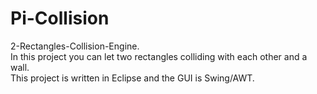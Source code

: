 # Pi-Collision
2-Rectangles-Collision-Engine.  
In this project you can let two rectangles colliding with each other and a wall.  
This project is written in Eclipse and the GUI is Swing/AWT.
